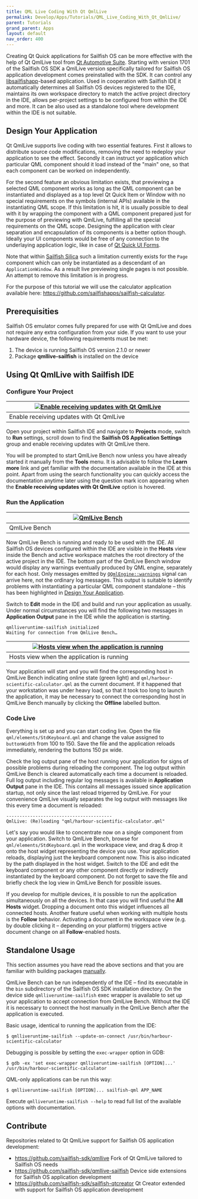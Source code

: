 ```yaml
---
title: QML Live Coding With Qt QmlLive
permalink: Develop/Apps/Tutorials/QML_Live_Coding_With_Qt_QmlLive/
parent: Tutorials
grand_parent: Apps
layout: default
nav_order: 400
---
```


Creating Qt Quick applications for Sailfish OS can be more effective with the help of Qt QmlLive tool from [Qt Automotive Suite](https://doc.qt.io/QtAutomotiveSuite/qtas-overview.html). Starting with version 1701 of the Sailfish OS SDK a QmlLive version specifically tailored for Sailfish OS application development comes preinstalled with the SDK. It can control any [libsailfishapp](/Develop/Apps#libsailfishapp)-based application. Used in cooperation with Sailfish IDE it automatically determines all Sailfish OS devices registered to the IDE, maintains its own workspace directory to match the active project directory in the IDE, allows per-project settings to be configured from within the IDE and more. It can be also used as a standalone tool where development within the IDE is not suitable.

## Design Your Application

Qt QmlLive supports live coding with two essential features. First it allows to distribute source code modifications, removing the need to redeploy your application to see the effect. Secondly it can instruct yor application which particular QML component should it load instead of the "main" one, so that each component can be worked on independently.

For the second feature an obvious limitation exists, that previewing a selected QML component works as long as the QML component can be instantiated and displayed as a top level Qt Quick Item or Window with no special requirements on the symbols (internal APIs) available in the instantiating QML scope. If this limitation is hit, it is usually possible to deal with it by wrapping the component with a QML component prepared just for the purpose of previewing with QmlLive, fulfilling all the special requirements on the QML scope. Designing the application with clear separation and encapsulation of its components is a better option though. Ideally your UI components would be free of any connection to the underlaying application logic, like in case of [Qt Quick UI Forms](http://doc.qt.io/qtcreator/creator-quick-ui-forms.html).

Note that within [Sailfish Silica](/Develop/Apps#sailfish-silica) such a limitation currently exists for the `Page` component which can only be instantiated as a descendant of an `ApplicationWindow`. As a result live previewing single pages is not possible. An attempt to remove this limitation is in progress.

For the purpose of this tutorial we will use the calculator application available here: <https://github.com/sailfishapps/sailfish-calculator>.

## Prerequisities

Sailfish OS emulator comes fully prepared for use with Qt QmlLive and does not require any extra configuration from your side. If you want to use your hardware device, the following requirements must be met:

1.  The device is running Sailfish OS version 2.1.0 or newer
2.  Package **qmllive-sailfish** is installed on the device

## Using Qt QmlLive with Sailfish IDE

### Configure Your Project

|<a href="QtC_Enable.png" style="width:30em;display:block"><img src="QtC_Enable.png" alt="Enable receiving updates with Qt QmlLive" class="md_thumbnail" style="max-width:100%"/></a>|
|-|
|<span class="md_figcaption">Enable receiving updates with Qt QmlLive</span>|

Open your project within Sailfish IDE and navigate to **Projects** mode, switch to **Run** settings, scroll down to find the **Sailfish OS Application Settings** group and enable receiving updates with Qt QmlLive there.

You will be prompted to start QmlLive Bench now unless you have already started it manually from the **Tools** menu. It is advisable to follow the **Learn more** link and get familiar with the documentation available in the IDE at this point. Apart from using the search functionality you can quickly access the documentation anytime later using the question mark icon appearing when the **Enable receiving updates with Qt QmlLive** option is hovered.

### Run the Application

|<a href="The_Bench.png" style="width:30em;display:block"><img src="The_Bench.png" alt="QmlLive Bench" class="md_thumbnail" style="max-width:100%"/></a>|
|-|
|<span class="md_figcaption">QmlLive Bench</span>|

Now QmlLive Bench is running and ready to be used with the IDE. All Sailfish OS devices configured within the IDE are visible in the **Hosts** view inside the Bench and active workspace matches the root directory of the active project in the IDE. The bottom part of the QmlLive Bench window would display any warnings eventually produced by QML engine, separately for each host. Only messages emitted by [`QQmlEngine::warnings`](http://doc.qt.io/qt-5/qqmlengine.html#warnings) signal can arrive here, not the ordinary log messages. This output is suitable to identify problems with instantiating a particular QML component standalone – this has been highlighted in [Design Your Application](#design-your-application).

Switch to **Edit** mode in the IDE and build and run your application as usually. Under normal circumstances you will find the following two messages in **Application Output** pane in the IDE while the application is starting.
```
qmlliveruntime-sailfish initialized
Waiting for connection from QmlLive Bench…
```


|<a href="Hosts.png" style="width:30em;display:block"><img src="Hosts.png" alt="Hosts view when the application is running" class="md_thumbnail" style="max-width:100%"/></a>|
|-|
|<span class="md_figcaption">Hosts view when the application is running</span>|

Your application will start and you will find the corresponding host in QmlLive Bench indicating online state (green light) and `qml/harbour-scientific-calculator.qml` as the current document. If it happened that your workstation was under heavy load, so that it took too long to launch the application, it may be necessary to connect the corresponding host in QmlLive Bench manually by clicking the **Offline** labelled button.



### Code Live

Everything is set up and you can start coding live. Open the file `qml/elements/StdKeyboard.qml` and change the value assigned to `buttonWidth` from 100 to 150. Save the file and the application reloads immediately, rendering the buttons 150 px wide.

Check the log output pane of the host running your application for signs of possible problems during reloading the component. The log output within QmlLive Bench is cleared automatically each time a document is reloaded. Full log output including regular log messages is available in **Application Output** pane in the IDE. This contains all messages issued since application startup, not only since the last reload trigerred by QmlLive. For your convenience QmlLive visually separates the log output with messages like this every time a document is reloaded:
```
----------------------------------------
QmlLive: (Re)loading "qml/harbour-scientific-calculator.qml"
```

Let's say you would like to concentrate now on a single component from your application. Switch to QmlLive Bench, browse for `qml/elements/StdKeyboard.qml` in the workspace view, and drag & drop it onto the host widget representing the device you use. Your application reloads, displaying just the keyboard component now. This is also indicated by the path displayed in the host widget. Switch to the IDE and edit the keyboard component or any other component directly or indirectly instantiated by the keyboard component. Do not forget to save the file and briefly check the log view in QmlLive Bench for possible issues.

If you develop for multiple devices, it is possible to run the application simultaneously on all the devices. In that case you will find useful the **All Hosts** widget. Dropping a document onto this widget influences all connected hosts. Another feature useful when working with multiple hosts is the **Follow** behavior. Activating a document in the workspace view (e.g. by double clicking it – depending on your platform) triggers active document change on all **Follow**-enabled hosts.

## Standalone Usage

This section assumes you have read the above sections and that you are familiar with building packages [manually](/Develop/Apps/Tutorials/Building_packages_-_advanced_techniques).

QmlLive Bench can be run independently of the IDE – find its executable in the `bin` subdirectory of the Sailfish OS SDK installation directory. On the device side `qmlliveruntime-sailfish` exec wrapper is available to set up your application to accept connection from QmlLive Bench. Without the IDE it is necessary to connect the host manually in the QmlLive Bench after the application is executed.

Basic usage, identical to running the application from the IDE:
```nosh
$ qmlliveruntime-sailfish --update-on-connect /usr/bin/harbour-scientific-calculator
```

Debugging is possible by setting the `exec-wrapper` option in GDB:
```nosh
$ gdb -ex 'set exec-wrapper qmlliveruntime-sailfish [OPTION]...' /usr/bin/harbour-scientific-calculator
```

QML-only applications can be run this way:
```nosh
$ qmlliveruntime-sailfish [OPTION]... sailfish-qml APP_NAME
```

Execute `qmlliveruntime-sailfish --help` to read full list of the available options with documentation.

## Contribute

Repositories related to Qt QmlLive support for Sailfish OS application development:

  - <https://github.com/sailfish-sdk/qmllive>
    Fork of Qt QmlLive tailored to Sailfish OS needs
  - <https://github.com/sailfish-sdk/qmllive-sailfish>
    Device side extensions for Sailfish OS application development
  - <https://github.com/sailfish-sdk/sailfish-qtcreator>
    Qt Creator extended with support for Sailfish OS application development
